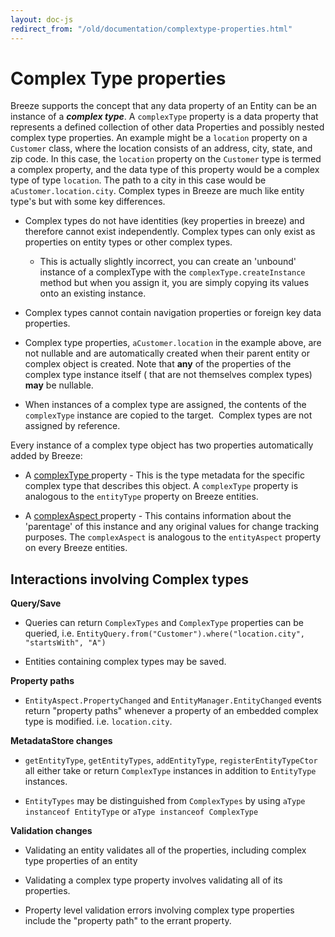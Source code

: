 ```yaml
---
layout: doc-js
redirect_from: "/old/documentation/complextype-properties.html"
---
```

# Complex Type properties

Breeze supports the concept that any data property of an Entity can be an instance of a ***complex type***. A `complexType` property is a data property that represents a defined collection of other data Properties and possibly nested complex type properties. An example might be a `location` property on a `Customer` class, where the location consists of an address, city, state, and zip code. In this case, the `location` property on the `Customer` type is termed a complex property, and the data type of this property would be a complex type of type `location`. The path to a city in this case would be `aCustomer.location.city`.
Complex types in Breeze are much like entity type's but with some key differences.

- Complex types do not have identities (key properties in breeze) and therefore cannot exist independently. Complex types can only exist as properties on entity types or other complex types.
	
	- This is actually slightly incorrect, you can create an 'unbound' instance of a complexType with the `complexType.createInstance` method but when you assign it, you are simply copying its values onto an existing instance.


- Complex types cannot contain navigation properties or foreign key data properties.

- Complex type properties, `aCustomer.location` in the example above, are not nullable and are automatically created when their parent entity or complex object is created. Note that **any** of the properties of the complex type instance itself ( that are not themselves complex types) **may** be nullable.

- When instances of a complex type are assigned, the contents of the `complexType` instance are copied to the target.&nbsp; Complex types are not assigned by reference.&nbsp;

Every instance of a complex type object has two properties automatically added by Breeze:

- A <a href="/doc-js/api-docs/classes/ComplexType.html" target="_blank">complexType </a>property - This is the type metadata for the specific complex type that describes this object. A `complexType` property is analogous to the `entityType` property on Breeze entities.

- A <a href="/doc-js/api-docs/classes/ComplexAspect.html" target="_blank">complexAspect </a>property - This contains information about the 'parentage' of this instance and any original values for change tracking purposes. The `complexAspect` is analogous to the `entityAspect` property on every Breeze entities.

## Interactions involving Complex types

**Query/Save**

- Queries can return `ComplexTypes` and `ComplexType` properties can be queried, i.e. `EntityQuery.from("Customer").where("location.city", "startsWith", "A")`

- Entities containing complex types may be saved.

**Property paths**

- `EntityAspect.PropertyChanged` and `EntityManager.EntityChanged` events return "property paths" whenever a property of an embedded complex type is modified. i.e. `location.city`.

**MetadataStore changes**

- `getEntityType`, `getEntityTypes`, `addEntityType`, `registerEntityTypeCtor` all either take or return `ComplexType` instances in addition to `EntityType` instances.

- `EntityTypes` may be distinguished from `ComplexTypes` by using `aType instanceof EntityType` or `aType instanceof ComplexType`

**Validation changes**

- Validating an entity validates all of the properties, including complex type properties of an entity

- Validating a complex type property involves validating all of its properties.

- Property level validation errors involving complex type properties include the "property path" to the errant property.

